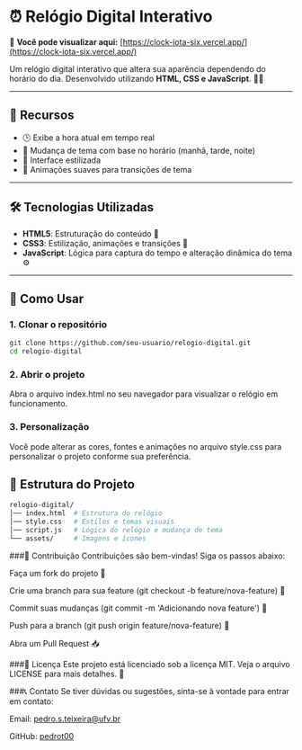 # ⏰ Relógio Digital Interativo

🔗 **Você pode visualizar aqui:** [https://clock-iota-six.vercel.app/](https://clock-iota-six.vercel.app/)

Um relógio digital interativo que altera sua aparência dependendo do horário do dia. Desenvolvido utilizando **HTML, CSS e JavaScript**. 🎨✨

---

## 🚀 Recursos
- 🕒 Exibe a hora atual em tempo real
- 🌅 Mudança de tema com base no horário (manhã, tarde, noite)
- 🎨 Interface estilizada
- 🌟 Animações suaves para transições de tema

---

## 🛠️ Tecnologias Utilizadas
- **HTML5**: Estruturação do conteúdo 📄
- **CSS3**: Estilização, animações e transições 🎨
- **JavaScript**: Lógica para captura do tempo e alteração dinâmica do tema ⚙️

---

## 📂 Como Usar

### 1. Clonar o repositório
```sh
git clone https://github.com/seu-usuario/relogio-digital.git
cd relogio-digital
```
### 2. Abrir o projeto
Abra o arquivo index.html no seu navegador para visualizar o relógio em funcionamento.

### 3. Personalização
Você pode alterar as cores, fontes e animações no arquivo style.css para personalizar o projeto conforme sua preferência.

## 📁 Estrutura do Projeto
```sh
relogio-digital/
│── index.html  # Estrutura do relógio
│── style.css   # Estilos e temas visuais
│── script.js   # Lógica do relógio e mudança de tema
└── assets/     # Imagens e ícones
```

###🤝 Contribuição
Contribuições são bem-vindas! Siga os passos abaixo:

Faça um fork do projeto 🍴

Crie uma branch para sua feature (git checkout -b feature/nova-feature) 🌿

Commit suas mudanças (git commit -m 'Adicionando nova feature') 💾

Push para a branch (git push origin feature/nova-feature) 🚀

Abra um Pull Request 📥

###📜 Licença
Este projeto está licenciado sob a licença MIT. Veja o arquivo LICENSE para mais detalhes. 📄

###📞 Contato
Se tiver dúvidas ou sugestões, sinta-se à vontade para entrar em contato:

Email: pedro.s.teixeira@ufv.br

GitHub: [pedrot00](https://github.com/pedrot00/)

